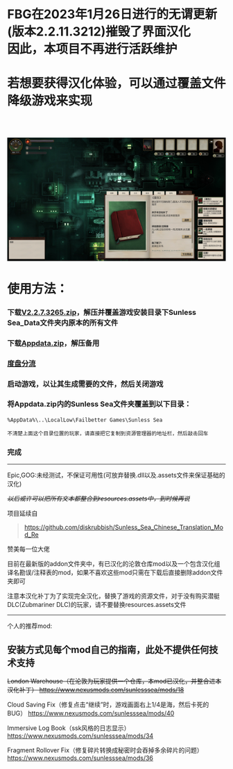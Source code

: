 # **FBG在2023年1月26日进行的无谓更新(版本2.2.11.3212)摧毁了界面汉化**<br />**因此，本项目不再进行活跃维护**
# **若想要获得汉化体验，可以通过覆盖文件降级游戏来实现**
<br />
<br />

![image](https://raw.githubusercontent.com/InstantComet/images/main/img/20221201030329_1.jpg)

# 使用方法：

### 下载[V2.2.7.3265.zip](https://github.com/InstantComet/SunlessSea/releases/download/23.3.31/V2.2.7.3265.zip)，解压并覆盖游戏安装目录下Sunless Sea_Data文件夹内原本的所有文件

### 下载[Appdata.zip](https://github.com/InstantComet/SunlessSea/releases/download/23.3.31/Appdata.zip)，解压备用

### [度盘分流](https://pan.baidu.com/s/14QvtbJmmc1Ldj4VFcjNP-A)

### 启动游戏，以让其生成需要的文件，然后关闭游戏

### 将Appdata.zip内的Sunless Sea文件夹覆盖到以下目录：
```
%AppData%\..\LocalLow\Failbetter Games\Sunless Sea
```
```
不清楚上面这个目录位置的玩家，请直接把它复制到资源管理器的地址栏，然后敲击回车
```
### 完成
***

Epic,GOG:未经测试，不保证可用性(可放弃替换.dll以及.assets文件来保证基础的汉化)

~~*以后或许可以把所有文本都整合到resources.assets中，到时候再说*~~

项目延续自

>https://github.com/diskrubbish/Sunless_Sea_Chinese_Translation_Mod_Re

赞美每一位大佬

目前在最新版的addon文件夹中，有已汉化的沦敦仓库mod以及一个包含汉化组译名勘误/注释表的mod，如果不喜欢这些mod只需在下载后直接删除addon文件夹即可

注意本汉化补丁为了实现完全汉化，替换了游戏的资源文件，对于没有购买潜艇DLC(Zubmariner DLC)的玩家，请不要替换resources.assets文件

***
个人的推荐mod:


## 安装方式见每个mod自己的指南，此处不提供任何技术支持

~~London Warehouse（在沦敦为玩家提供一个仓库，本mod已汉化，并整合进本汉化补丁）
https://www.nexusmods.com/sunlesssea/mods/18~~

Cloud Saving Fix（修复点击“继续”时，游戏画面右上1/4是海，然后卡死的BUG）
https://www.nexusmods.com/sunlesssea/mods/40

Immersive Log Book（ssk风格的日志显示）
https://www.nexusmods.com/sunlesssea/mods/34

Fragment Rollover Fix（修复碎片转换成秘密时会吞掉多余碎片的问题）
https://www.nexusmods.com/sunlesssea/mods/36
